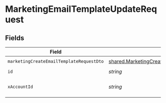 # MarketingEmailTemplateUpdateRequest


## Fields

| Field                                                                                                          | Type                                                                                                           | Required                                                                                                       | Description                                                                                                    |
| -------------------------------------------------------------------------------------------------------------- | -------------------------------------------------------------------------------------------------------------- | -------------------------------------------------------------------------------------------------------------- | -------------------------------------------------------------------------------------------------------------- |
| `marketingCreateEmailTemplateRequestDto`                                                                       | [shared.MarketingCreateEmailTemplateRequestDto](../../models/shared/marketingcreateemailtemplaterequestdto.md) | :heavy_check_mark:                                                                                             | N/A                                                                                                            |
| `id`                                                                                                           | *string*                                                                                                       | :heavy_check_mark:                                                                                             | N/A                                                                                                            |
| `xAccountId`                                                                                                   | *string*                                                                                                       | :heavy_check_mark:                                                                                             | The account identifier                                                                                         |